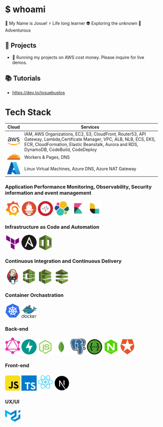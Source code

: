 #  $ whoami

👋 My Name is Josue!
⚡ Life long learner
👽 Exploring the unknown
🚴 Adventurous

##  🔧 Projects 
-  👷 Running my projects on AWS cost money. Please inquire for live demos.

## 📚 Tutorials
- https://dev.to/josuebustos

# Tech Stack

| Cloud |Services |
| - | - |
| <img width="50" src="https://raw.githubusercontent.com/josuebustos/tech-icons/refs/heads/main/img/aws.svg" title="AWS" alt="AWS"/>                      | IAM, AWS Organizations, EC2, S3, CloudFront, Router53, API Gateway, Lambda,Certificate Manager, VPC, ALB, NLB, ECS, EKS, ECR, CloudFormation, Elastic Beanstalk, Aurora and RDS, DynamoDB, CodeBuild, CodeDeploy |
| <img width="50" src="https://raw.githubusercontent.com/josuebustos/tech-icons/refs/heads/main/img/cloudflare.svg" title="Cloudflare" alt="Cloudflare"/> | Workers & Pages, DNS |
| <img width="50" src="https://raw.githubusercontent.com/josuebustos/tech-icons/refs/heads/main/img/azure.svg" title="Azure" alt="Azure"/> | Linux Virtual Machines, Azure DNS, Azure NAT Gateway

### Application Performance Monitoring, Observability, Security information and event management

<div align="left">
<img width="50" src="https://raw.githubusercontent.com/josuebustos/tech-icons/refs/heads/main/img/grafana.svg" title="Grafana" alt="Grafana"/>
<img width="50" src="https://raw.githubusercontent.com/josuebustos/tech-icons/refs/heads/main/img/prometheus.svg" title="Prometheus" alt="Prometheus"/>
<img width="50" src="https://raw.githubusercontent.com/josuebustos/tech-icons/refs/heads/main/img/graylog.svg" title="Graylog" alt="Graylog"/>
<img width="50" src="https://raw.githubusercontent.com/josuebustos/tech-icons/refs/heads/main/img/elasticsearch.svg" title="Elasticsearch" alt="Elasticsearch"/>
<img width="50" src="https://raw.githubusercontent.com/josuebustos/tech-icons/refs/heads/main/img/elastic-kibana.svg" title="Graylog" alt="Graylog"/>
<img width="50" src="https://raw.githubusercontent.com/josuebustos/tech-icons/refs/heads/main/img/elastic-logstash.svg" title="Graylog" alt="Graylog"/>
</div>

### Infrastructure as Code and Automation

<div align="left">
<img width="50" src="https://raw.githubusercontent.com/josuebustos/tech-icons/refs/heads/main/img/terraform.svg" title="Terraform" alt="Terraform"/>
<img width="50" src="https://raw.githubusercontent.com/josuebustos/tech-icons/refs/heads/main/img/ansible.svg" title="Ansible" alt="Ansible"/>
<img width="50" src="https://raw.githubusercontent.com/josuebustos/tech-icons/refs/heads/main/img/aws-cloudformation.svg" title="Cloudformation" alt="Cloudformation"/>
</div>

### Continuous Integration and Continuous Delivery

<div align="left">
<img width="50" src="https://raw.githubusercontent.com/josuebustos/tech-icons/refs/heads/main/img/jenkins.svg" title="Jenkins" alt="Jenkins"/>
<img width="50" src="https://raw.githubusercontent.com/josuebustos/tech-icons/refs/heads/main/img/aws-codebuild.svg" title="CodeBuild" alt="CodeBuild"/>
<img width="50" src="https://raw.githubusercontent.com/josuebustos/tech-icons/refs/heads/main/img/aws-codedeploy.svg" title="CodeDeploy" alt="CodeDeploy"/>
<img width="50" src="https://raw.githubusercontent.com/josuebustos/tech-icons/refs/heads/main/img/aws-codepipeline.svg" title="CodePipeline" alt="CodePipeline"/>
</div>

### Container Orchastration

<div align="left">
<img width="50" src="https://raw.githubusercontent.com/josuebustos/tech-icons/refs/heads/main/img/kubernetes.svg" title="Kubernetes" alt="Kubernetes"/>
<img width="50" src="https://raw.githubusercontent.com/josuebustos/tech-icons/refs/heads/main/img/docker.svg" title="Docker" alt="Docker"/>

</div>


### Back-end

<div align="left">
<img width="50" src="https://raw.githubusercontent.com/josuebustos/tech-icons/refs/heads/main/img/graphql.svg" title="GraphQL" alt="GraphQL"/>
<img width="50" src="https://raw.githubusercontent.com/josuebustos/tech-icons/refs/heads/main/img/fastapi.svg" title="FastAPI" alt="FastAPI"/>
<img width="50" src="https://raw.githubusercontent.com/josuebustos/tech-icons/refs/heads/main/img/nodejs.svg" title="NodeJS" alt="NodeJS"/> 
<img width="50" src="https://raw.githubusercontent.com/josuebustos/tech-icons/refs/heads/main/img/mongodb.svg" title="MongoDB" alt="MongoDB"/>
<img width="50" src="https://raw.githubusercontent.com/josuebustos/tech-icons/refs/heads/main/img/postgresql.svg" title="postgreSQL" alt="postgreSQL"/>
<img width="50" src="https://raw.githubusercontent.com/josuebustos/tech-icons/refs/heads/main/img/swagger.svg" title="Swagger" alt="Swagger"/>
<img width="50" src="https://raw.githubusercontent.com/josuebustos/tech-icons/refs/heads/main/img/nginx.svg" title="Swagger" alt="Swagger"/>
<img width="50" src="https://raw.githubusercontent.com/josuebustos/tech-icons/refs/heads/main/img/auth0.svg" title="Auth0" alt="SwaggerAuth0"/>
</div>


### Front-end

<div align="left">
<img width="50" src="https://raw.githubusercontent.com/josuebustos/tech-icons/refs/heads/main/img/javascript.svg" title="JavaScript" alt="JavaScript"/>
<img width="50" src="https://raw.githubusercontent.com/josuebustos/tech-icons/refs/heads/main/img/typescript.svg" title="Typescript" alt="Typescript"/>
<img width="50" src="https://raw.githubusercontent.com/josuebustos/tech-icons/refs/heads/main/img/reactjs.svg" title="ReactJS" alt="ReactJS"/>
<img width="50" src="https://raw.githubusercontent.com/josuebustos/tech-icons/refs/heads/main/img/next-js.svg" title="Next JS" alt="Next JS"/>
</div>



### UX/UI

<div align="left">
<img width="50" src="https://raw.githubusercontent.com/josuebustos/tech-icons/refs/heads/main/img/material-ui.svg" title="Material UI" alt="Material UI"/>
</div>